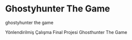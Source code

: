 # Ghostyhunter The Game
ghostyhunter the game

Yönlendirilmiş Çalışma Final Projesi
Ghosthunter The Game

